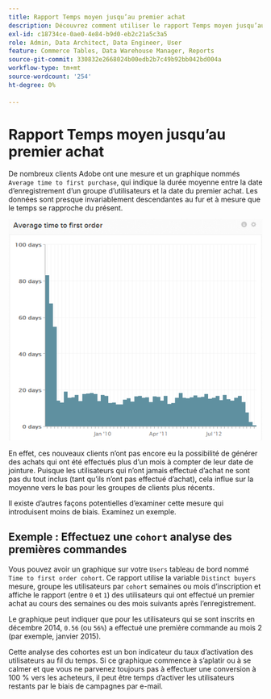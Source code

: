 ```yaml
---
title: Rapport Temps moyen jusqu’au premier achat
description: Découvrez comment utiliser le rapport Temps moyen jusqu’au premier achat .
exl-id: c18734ce-0ae0-4e84-b9d0-eb2c21a5c3a5
role: Admin, Data Architect, Data Engineer, User
feature: Commerce Tables, Data Warehouse Manager, Reports
source-git-commit: 330832e2668024b00edb2b7c49b92bb042bd004a
workflow-type: tm+mt
source-wordcount: '254'
ht-degree: 0%

---
```


# Rapport Temps moyen jusqu’au premier achat

De nombreux clients Adobe ont une mesure et un graphique nommés `Average time to first purchase`, qui indique la durée moyenne entre la date d’enregistrement d’un groupe d’utilisateurs et la date du premier achat. Les données sont presque invariablement descendantes au fur et à mesure que le temps se rapproche du présent.

![durée moyenne de la première commande](../../assets/average-time-to-first-order.png)

En effet, ces nouveaux clients n’ont pas encore eu la possibilité de générer des achats qui ont été effectués plus d’un mois à compter de leur date de jointure. Puisque les utilisateurs qui n’ont jamais effectué d’achat ne sont pas du tout inclus (tant qu’ils n’ont pas effectué d’achat), cela influe sur la moyenne vers le bas pour les groupes de clients plus récents.

Il existe d’autres façons potentielles d’examiner cette mesure qui introduisent moins de biais. Examinez un exemple.

## Exemple : Effectuez une `cohort` analyse des premières commandes

Vous pouvez avoir un graphique sur votre `Users` tableau de bord nommé `Time to first order cohort`. Ce rapport utilise la variable `Distinct buyers` mesure, groupe les utilisateurs par `cohort` semaines ou mois d’inscription et affiche le rapport (entre `0` et `1`) des utilisateurs qui ont effectué un premier achat au cours des semaines ou des mois suivants après l’enregistrement.

Le graphique peut indiquer que pour les utilisateurs qui se sont inscrits en décembre 2014, `0.56` (ou `56%`) a effectué une première commande au mois 2 (par exemple, janvier 2015).

Cette analyse des cohortes est un bon indicateur du taux d’activation des utilisateurs au fil du temps. Si ce graphique commence à s’aplatir ou à se calmer et que vous ne parvenez toujours pas à effectuer une conversion à 100 % vers les acheteurs, il peut être temps d’activer les utilisateurs restants par le biais de campagnes par e-mail.
